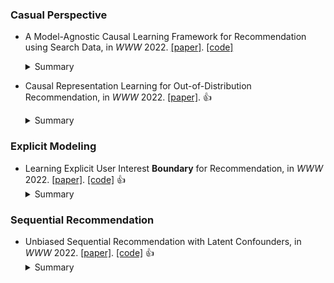 
### Casual Perspective
* A Model-Agnostic Causal Learning Framework for Recommendation using Search Data, in *WWW* 2022. [\[paper\]](https://dl.acm.org/doi/10.1145/3485447.3511951). [\[code\]](https://github.com/Ethan00Si/Instrumental-variables-for-recommendation)
    <details>
    <summary>Summary</summary>
    <strong>Motivation</strong>. Existing RSs mostly ignored the striking differences between the causal parts and non-causal parts when using these embedding vectors.  <strong>Solution</strong>. They propose a model-agnostic framework named IV4Rec that can effectively **decompose** the embedding vectors into these two parts, hence enhancing recommendation results. Specifically, we **jointly** **consider** users’ behaviors in **search** scenarios and **recommendation** scenarios. <strong>Datasets</strong>. Kuaishou and MIND. <strong>Baselines</strong>. NRHUB and DIN. <strong>Future</strong> N.A <strong>Inspiration</strong> N.A.
    </details>

* Causal Representation Learning for Out-of-Distribution Recommendation, in *WWW* 2022. [\[paper\]](https://dl.acm.org/doi/pdf/10.1145/3485447.3512251). :thumbsup: 
    <details>
    <summary>Summary</summary>
    <strong>Motivation</strong>.  
    <strong>Solution</strong>. 
    <strong>Datasets</strong>.  
    <strong>Baselines</strong>. 
    <strong>Future</strong>. 
    <strong>Ins</strong>.
    </details>


### Explicit Modeling
* Learning Explicit User Interest **Boundary** for Recommendation, in *WWW* 2022. [\[paper\]](https://dl.acm.org/doi/pdf/10.1145/3485447.3511971). [\[code\]](https://github.com/JianhuanZhuo/Code-for-UIB-WWW2022) :thumbsup: 
    <details>
    <summary>Summary</summary>
    <strong>Motivation</strong>. Point-wise and pair-wise approaches are hard to explicitly provide a personalized decision boundary to determine if users are interested in items unseen. <strong>Solution</strong>. They propose a boundary to combine point-wise an pair-wise losses. <strong>Datasets</strong>. Amazon Instant Video (AIV), LastFM, Movielens-1M (ML1M) and Movielens-10M (ML10M). <strong>Baselines</strong>. BPR, SML and LightGCN. <strong>Future</strong>?? <strong>Inspiration</strong> Balanced Space?
    </details>

### Sequential Recommendation
* Unbiased Sequential Recommendation with Latent Confounders, in *WWW* 2022. [\[paper\]](https://dl.acm.org/doi/pdf/10.1145/3485447.3512090). [\[code\]](https://github.com/salesforce/ICLRec) :thumbsup: 
    <details>
    <summary>Summary</summary>
    <strong>Motivation</strong>.  
    <strong>Solution</strong>. 
    <strong>Datasets</strong>.  
    <strong>Baselines</strong>. 
    <strong>Future</strong>. 
    <strong>Ins</strong>.
    </details>
